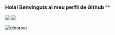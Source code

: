 <h3>Hola! Benvinguts al meu perfil de Github ^^</h1>


<div>
  <a href="https://github.com/anuraghazra/github-readme-stats"><img src="https://github-readme-stats.vercel.app/api?username=keita58&show_icons=true&theme=midnight-purple&hide_border=true" /></a> 
  <a href="https://github.com/anuraghazra/github-readme-stats"><img src="https://github-readme-stats.vercel.app/api/top-langs/?username=keita58&layout=compact&theme=midnight-purple&hide_border=true" /></a>   
</div>

<!--
**Keita58/keita58** is a ✨ _special_ ✨ repository because its `README.md` (this file) appears on your GitHub profile.

Here are some ideas to get you started:

- 🔭 I’m currently working on ...
- 🌱 I’m currently learning ...
- 👯 I’m looking to collaborate on ...
- 🤔 I’m looking for help with ...
- 💬 Ask me about ...
- 📫 How to reach me: ...
- 😄 Pronouns: ...
- ⚡ Fun fact: ...
-->
![dinoroar](https://github.com/user-attachments/assets/cce77750-e04b-462b-af14-d0ef625901e1)

